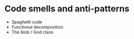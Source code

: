 # Code smells and anti-patterns
- Spaghetti code
- Functional decomposition
- The blob / God class

